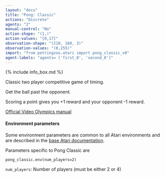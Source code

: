 ```yaml
---
layout: "docu"
title: "Pong: Classic"
actions: "Discrete"
agents: "2"
manual-control: "No"
action-shape: "(1,)"
action-values: "[0,17]"
observation-shape: "(210, 160, 3)"
observation-values: "(0,255)"
import: "from pettingzoo.atari import pong_classic_v0"
agent-labels: "agents= ['first_0', 'second_0']"
---
```


{% include info_box.md %}



Classic two player competitive game of timing.

Get the ball past the opponent.

Scoring a point gives you +1 reward and your opponent -1 reward.

[Official Video Olympics manual](https://atariage.com/manual_html_page.php?SoftwareLabelID=587)

#### Environment parameters

Some environment parameters are common to all Atari environments and are described in the [base Atari documentation](../atari).

Parameters specific to Pong Classic are

```
pong_classic.env(num_players=2)
```

`num_players`:  Number of players (must be either 2 or 4)

